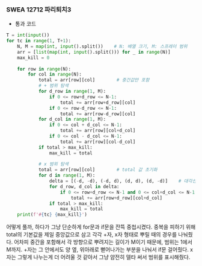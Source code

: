 ### SWEA 12712 파리퇴치3
- 통과 코드
```python
T = int(input())  
for tc in range(1, T+1):  
    N, M = map(int, input().split())    # N: 배열 크기, M: 스프레이 범위  
    arr = [list(map(int, input().split())) for _ in range(N)]  
    max_kill = 0  
  
    for row in range(N):  
        for col in range(N):  
            total = arr[row][col]        # 중간값만 포함  
            # + 범위 탐색            
            for d_row in range(1, M):  
                if 0 <= row+d_row <= N-1:  
                    total += arr[row+d_row][col]  
                if 0 <= row-d_row <= N-1:  
                    total += arr[row-d_row][col]  
            for d_col in range(1, M):  
                if 0 <= col + d_col <= N-1:  
                    total += arr[row][col+d_col]  
                if 0 <= col - d_col <= N-1:  
                    total += arr[row][col-d_col]  
            if total > max_kill:  
                max_kill = total  
  
            # x 범위 탐색  
            total = arr[row][col]        # total 값 초기화  
            for d in range(1, M):  
                delta = [(-d, -d), (-d, d), (d, d), (d, -d)]    # 대각선 범위  
                for d_row, d_col in delta:  
                    if 0 <= row+d_row <= N-1 and 0 <= col+d_col <= N-1:  
                        total += arr[row+d_row][col+d_col]  
                if total > max_kill:  
                    max_kill = total  
    print(f'#{tc} {max_kill}')
```
어떻게 풀까, 하다가 그냥 단순하게 for문과 if문을 잔뜩 중첩시켰다. 중복을 피하기 위해 total의 기본값을 제일 중앙값으로 삼고 각각 +자, x자 형태로 뿌릴 때의 경우를 나눠줬다. 어차피 중간을 포함해서 각 방향으로 뿌려지는 길이가 M이기 때문에, 범위는 1에서 M까지. +자는 그 안에서도 양 옆, 위아래로 뻗어나가는 부분을 나눠서 if문 걸어줬다. x자는 그렇게 나누는게 더 어려울 것 같아서 그냥 얌전히 델타 써서 범위를 표시해줬다.